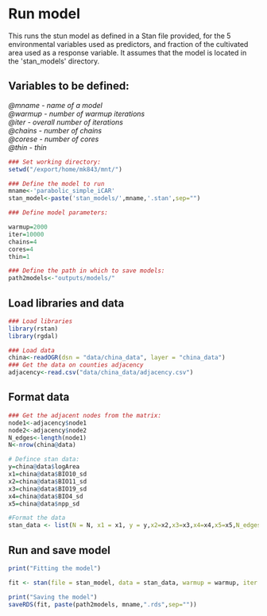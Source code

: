 
# Run model

This runs the stun model as defined in a Stan file provided, for the 5 environmental variables used as predictors, and fraction of the cultivated area used as a response variable. It assumes that the model is located in the 'stan_models' directory.

## Variables to be defined:

*@mname - name of a model  
@warmup - number of warmup iterations  
@iter - overall number of iterations  
@chains - number of chains  
@corese - number of cores  
@thin - thin*  


```R
### Set working directory:
setwd("/export/home/mk843/mnt/")

### Define the model to run
mname<-'parabolic_simple_iCAR'
stan_model<-paste('stan_models/',mname,'.stan',sep="")

### Define model parameters:

warmup=2000
iter=10000
chains=4
cores=4
thin=1

### Define the path in which to save models:
path2models<-"outputs/models/"
```

## Load libraries and data


```R
### Load libraries
library(rstan)
library(rgdal)

### Load data
china<-readOGR(dsn = "data/china_data", layer = "china_data")
### Get the data on counties adjacency
adjacency<-read.csv("data/china_data/adjacency.csv")
```

## Format data


```R
### Get the adjacent nodes from the matrix:
node1<-adjacency$node1
node2<-adjacency$node2
N_edges<-length(node1)
N<-nrow(china@data)

# Defince stan data:
y=china@data$logArea
x1=china@data$BIO10_sd
x2=china@data$BIO11_sd
x3=china@data$BIO19_sd
x4=china@data$BIO4_sd
x5=china@data$npp_sd

#Format the data
stan_data <- list(N = N, x1 = x1, y = y,x2=x2,x3=x3,x4=x4,x5=x5,N_edges=N_edges,node1=node1,node2=node2)
```

## Run and save model


```R
print("Fitting the model")

fit <- stan(file = stan_model, data = stan_data, warmup = warmup, iter = iter, chains = chains, cores = cores, thin = thin)

print("Saving the model")
saveRDS(fit, paste(path2models, mname,".rds",sep="")) 
```
